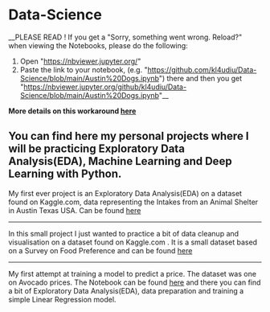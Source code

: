 # Data-Science
__PLEASE READ ! If you get a "Sorry, something went wrong. Reload?" when viewing the Notebooks, please do the following:
1. Open "https://nbviewer.jupyter.org/"
2. Paste the link to your notebook, (e.g. "https://github.com/kl4udiu/Data-Science/blob/main/Austin%20Dogs.ipynb") there and then you get "https://nbviewer.jupyter.org/github/kl4udiu/Data-Science/blob/main/Austin%20Dogs.ipynb"__

__More details on this workaround [here](https://github.com/iurisegtovich/PyTherm-applied-thermodynamics/issues/11)__

## You can find here my personal projects where I will be practicing Exploratory Data Analysis(EDA), Machine Learning and Deep Learning with Python.

My first ever project is an Exploratory Data Analysis(EDA) on a dataset found on Kaggle.com, data representing the Intakes from an Animal Shelter in Austin Texas USA. Can be found [here](https://github.com/kl4udiu/Data-Science/blob/main/Austin%20Dogs.ipynb)
___
In this small project I just wanted to practice a bit of data cleanup and visualisation on a dataset found on Kaggle.com . It is a small dataset based on a Survey on Food Preference and can be found [here](https://github.com/kl4udiu/Data-Science/blob/main/Food%20Preference%20Survey.ipynb)
___
My first attempt at training a model to predict a price. The dataset was one on Avocado prices. The Notebook can be found [here](https://github.com/kl4udiu/Data-Science/blob/main/Avocado%20Price%20Prediction.ipynb) and there you can find a bit of Exploratory Data Analysis(EDA), data preparation and training a simple Linear Regression model. 
